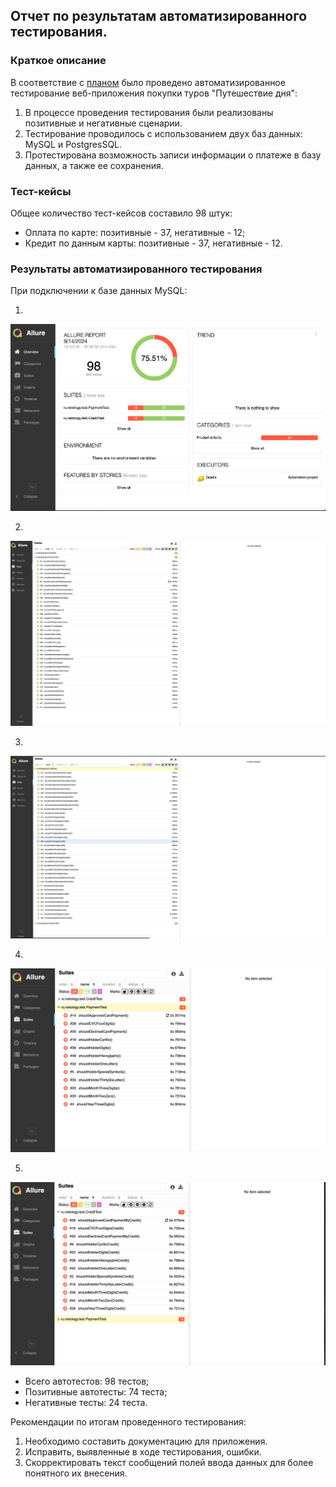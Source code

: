 ## Отчет по результатам автоматизированного тестирования.

### Краткое описание

В соответствие с [планом](https://github.com/VikaEra/Automation-project/blob/master/documents/Plan.md) было проведено автоматизированное тестирование веб-приложения покупки туров "Путешествие дня":
1. В процессе проведения тестирования были реализованы позитивные и негативные сценарии.
2. Тестирование проводилось с использованием двух баз данных: MySQL и PostgresSQL.
3. Протестирована возможность записи информации о платеже в базу данных, а также ее сохранения.

### Тест-кейсы

Общее количество тест-кейсов составило 98 штук:
- Оплата по карте: позитивные - 37, негативные - 12;
- Кредит по данным карты: позитивные - 37, негативные - 12.

### Результаты автоматизированного тестирования

   При подключении к базе данных MySQL:

1. 
![img_5.png](img_5.png)

2.
![img_6.png](img_6.png)

3.
![img_7.png](img_7.png)

4.
![img_8.png](img_8.png)

5.
![img_9.png](img_9.png)

- Всего автотестов: 98 тестов;
- Позитивные автотесты: 74 теста;
- Негативные тесты: 24 теста.

Рекомендации по итогам проведенного тестирования:
1. Необходимо составить документацию для приложения.
2. Исправить, выявленные в ходе тестирования, ошибки.
3. Скорректировать текст сообщений полей ввода данных для более понятного их внесения.